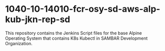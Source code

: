 # 1040-10-14010-fcr-osy-sd-aws-alp-kub-jkn-rep-sd
This repository contains the Jenkins Script files for the base Alpine Operating System that contains K8s Kubectl in SAMBAR Development Organization.
